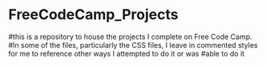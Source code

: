 # FreeCodeCamp_Projects
#this is a repository to house the projects I complete on Free Code Camp.
#In some of the files, particularly the CSS files, I leave in commented styles for me to reference other ways I attempted to do it or was #able to do it

